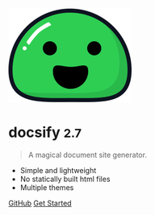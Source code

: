 ![logo](_media/icon.svg)

# docsify <small>2.7</small>

> A magical document site generator.

- Simple and lightweight
- No statically built html files
- Multiple themes

[GitHub](https://github.com/docsifyjs/docsify/)
[Get Started](#docsify)
